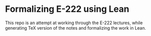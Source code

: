 # Formalizing E-222 using Lean

This repo is an attempt at working through the E-222 lectures, while generating TeX version of the notes and formalizing the work in Lean.